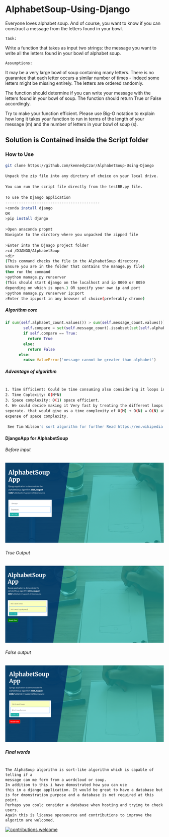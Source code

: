 # AlphabetSoup-Using-Django
Everyone loves alphabet soup.  And of course, you want to know if you can construct a message from the letters found in your bowl.
```
Task:
```
Write a function that takes as input two strings:
the message you want to write
all the letters found in your bowl of alphabet soup.

```
Assumptions:
```
It may be a very large bowl of soup containing many letters.
There is no guarantee that each letter occurs a similar number of times - indeed some letters might be missing entirely.
The letters are ordered randomly.

The function should determine if you can write your message with the letters found in your bowl of soup. The function should return True or False accordingly.

Try to make your function efficient.  Please use Big-O notation to explain how long it takes your function to run in terms of the length of your message (m) and the number of letters in your bowl of soup (s).

## Solution is Contained inside the Script folder
### How to Use

```bash
git clone https://github.com/kennedyCzar/AlphabetSoup-Using-Django

Unpack the zip file into any dirctory of choice on your local drive.

You can run the script file directly from the testBB.py file.

To use the Django application
------------------------------------------
>conda install django
OR
>pip install django

>Open anaconda propmt
Navigate to the dirctory where you unpacked the zipped file

>Enter into the Djnago project folder
>cd /DJANGO/AlphabetSoup
>dir
(This command checks the file in the AlphabetSoup directory.
Ensure you are in the folder that contains the manage.py file)
then run the command
>python manage.py runserver
(This should start django on the localhost and ip 8000 or 8050
depending on which is open.) OR specify your own ip and port
>python manage.py runserver ip:port
>Enter the ip:port in any browser of choice(preferably chrome)
```

##### Algorithm core
```python
if sum(self.alphabet_count.values()) > sum(self.message_count.values()):
        self.compare = set(self.message_count).issubset(set(self.alphabet_count))
        if self.compare == True:
          return True
        else:
          return False
      else:
        raise ValueError('message cannot be greater than alphabet')
```

##### Advantage of algorithm
```bash

1. Time Efficient: Could be time consuming also considering it loops in N
2. Time Coplexity: O(M*N)
3. Space complexity: O(1) space efficient.
4. We could decide making it Very fast by treating the different loops
seperate. that would give us a time complexity of O(M) + O(N) = O(N) at the
expense of space complexity.
 
 See Tim Wilson's sort algorithm for further Read https://en.wikipedia.org/wiki/Timsort
 ```
 
 #### DjangoApp for AlphabetSoup
 
 ###### Before input
 ![Image of Django App](https://github.com/kennedyCzar/AlphabetSoup-Using-Django/blob/master/IMAGES/djangoApp.PNG)
 
  ###### True Output
  ![Image of Django App](https://github.com/kennedyCzar/AlphabetSoup-Using-Django/blob/master/IMAGES/true%20output.PNG)
  ###### False output
  ![Image of Django App](https://github.com/kennedyCzar/AlphabetSoup-Using-Django/blob/master/IMAGES/false%20output.PNG)

##### Final words
```

The AlphaSoup algorithm is sort-like algorithm which is capable of telling if a
message can me form from a wordcloud or soup.
In addition to this i have demostrated how you can use 
this in a django application. It would be great to have a database but
is for dmonstration purpose and a database is not required at this point. 
Perhaps you coulc consider a database when hosting and trying to check users.
Again this is license opensource and contributions to improve the algoritm are welcomed.
```


[![contributions welcome](https://img.shields.io/badge/contributions-welcome-brightgreen.svg?style=flat)](https://github.com/kennedyCzar/AlphabetSoup-Using-Django/issues)
